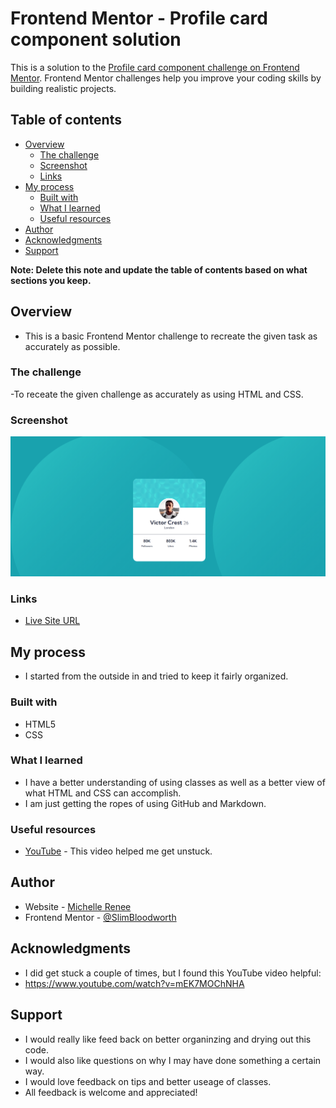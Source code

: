# Frontend Mentor - Profile card component solution

This is a solution to the [Profile card component challenge on Frontend Mentor](https://www.frontendmentor.io/challenges/profile-card-component-cfArpWshJ). Frontend Mentor challenges help you improve your coding skills by building realistic projects. 

## Table of contents

- [Overview](#overview)
  - [The challenge](#the-challenge)
  - [Screenshot](#screenshot) 
  - [Links](#links) 
- [My process](#my-process)
  - [Built with](#built-with)
  - [What I learned](#what-i-learned)
  - [Useful resources](#useful-resources)
- [Author](#author)
- [Acknowledgments](#acknowledgments)
- [Support](#support)


**Note: Delete this note and update the table of contents based on what sections you keep.**

## Overview
- This is a basic Frontend 
Mentor challenge to recreate the given task as accurately as possible.
### The challenge
-To receate the given challenge as accurately as using HTML and CSS.

### Screenshot

![](./completed-screenshot.png)

### Links

- [Live Site URL](https://slimbloodworth.github.io/ProfileCardComponent/)




## My process 
- I started from the outside in and tried to keep it fairly organized.

### Built with
- HTML5
- CSS 





### What I learned
- I have a better understanding of using classes as well as a better view of what HTML and CSS can accomplish.
- I am just getting the ropes of using GitHub and Markdown.




### Useful resources

- [YouTube](https://www.youtube.com/watch?v=mEK7MOChNHA) - This video helped me get unstuck.


## Author

- Website - [Michelle Renee](https://slimbloodworth.editorx.io/portfolio)
- Frontend Mentor - [@SlimBloodworth](https://www.frontendmentor.io/profile/SlimBloodworth)




## Acknowledgments

- I did get stuck a couple of times, but I found this YouTube video helpful:
- https://www.youtube.com/watch?v=mEK7MOChNHA

## Support

- I would really like feed back on better organinzing and drying out this code.
- I would also like questions on why I may have done something a certain way.
- I would love feedback on tips and better useage of classes.
- All feedback is welcome and appreciated!
